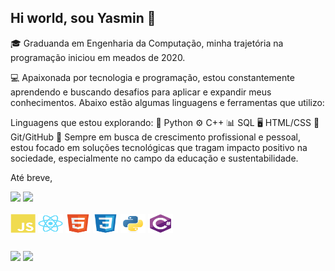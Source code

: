 ## Hi world, sou Yasmin 👋

🎓 Graduanda em Engenharia da Computação, minha trajetória na programação iniciou em meados de 2020.

💻 Apaixonada por tecnologia e programação, estou constantemente aprendendo e buscando desafios para aplicar e expandir meus conhecimentos. Abaixo estão algumas linguagens e ferramentas que utilizo:

Linguagens que estou explorando:
🐍 Python
⚙️ C++
📊 SQL
🖥️ HTML/CSS
🐙 Git/GitHub
🚀 Sempre em busca de crescimento profissional e pessoal, estou focado em soluções tecnológicas que tragam impacto positivo na sociedade, especialmente no campo da educação e sustentabilidade.

Até breve,

<div>
  <img height="180px" src="https://github-readme-stats.vercel.app/api?username=yasmin-dutra&show_icons=true&theme=dracula&include_all_commits=true&count_private=true">
  <img height="180px" src="https://github-readme-stats.vercel.app/api/top-langs/?username=yasmin-dutra&layout=compact&langs_count=16&theme=dracula">
</div>

<div style="display: inline_block"><br>
  <img align="center" alt="Yas-Js" height="30" width="40" src="https://raw.githubusercontent.com/devicons/devicon/master/icons/javascript/javascript-plain.svg">
  <img align="center" alt="Yas-React" height="30" width="40" src="https://raw.githubusercontent.com/devicons/devicon/master/icons/react/react-original.svg">
  <img align="center" alt="Yas-HTML" height="30" width="40" src="https://raw.githubusercontent.com/devicons/devicon/master/icons/html5/html5-original.svg">
  <img align="center" alt="Yas-CSS" height="30" width="40" src="https://raw.githubusercontent.com/devicons/devicon/master/icons/css3/css3-original.svg">
  <img align="center" alt="Yas-Python" height="30" width="40" src="https://raw.githubusercontent.com/devicons/devicon/master/icons/python/python-original.svg">
  <img align="center" alt="Yas-Csharp" height="30" width="40" src="https://raw.githubusercontent.com/devicons/devicon/master/icons/csharp/csharp-original.svg">
</div>

##
<div> 
 
  <a href="mailto:yasmindutra9898@gmail.com"><img src="https://img.shields.io/badge/-Gmail-%23333?style=for-the-badge&logo=gmail&logoColor=red" target="_blank"></a>
  <a href="https://www.linkedin.com/in/yasmindtrs/" target="_blank"><img src="https://img.shields.io/badge/-LinkedIn-%230077B5?style=for-the-badge&logo=linkedin&logoColor=white" target="_blank"></a>
</div>


